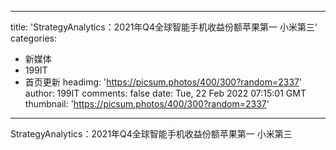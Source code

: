
---
title: 'StrategyAnalytics：2021年Q4全球智能手机收益份额苹果第一 小米第三'
categories: 
 - 新媒体
 - 199IT
 - 首页更新
headimg: 'https://picsum.photos/400/300?random=2337'
author: 199IT
comments: false
date: Tue, 22 Feb 2022 07:15:01 GMT
thumbnail: 'https://picsum.photos/400/300?random=2337'
---

<div>   
StrategyAnalytics：2021年Q4全球智能手机收益份额苹果第一 小米第三  
</div>
            